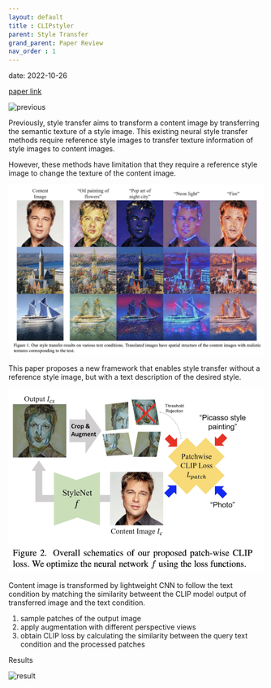 ```yaml
---
layout: default
title : CLIPstyler 
parent: Style Transfer
grand_parent: Paper Review
nav_order : 1
---
```

date: 2022-10-26

[paper link](https://arxiv.org/abs/2112.00374)

<img src="https://godatadriven.com/wp-content/images/how-to-style-transfer/style-transfer-example.jpg" alt="previous" style="max-width:100%;height:auto;" />

Previously, style transfer aims to transform a content image by transferring the semantic texture of a style image. This existing neural style transfer methods require reference style images to transfer texture information of style images to content images. 

However, these methods have limitation that they require a reference style image to change the texture of the content image. 

![intro](/docs/paper-review/images/clipstyler/intro.png)

This paper proposes a new framework that enables style transfer without a reference style image, but with a text description of the desired style. 

<img src="/docs/paper-review/images/clipstyler/architecture.png" alt="arch" style="zoom:67%;" />

Content image is transformed by lightweight CNN to follow the text condition by matching the similarity betweent the CLIP model output of transferred image and the text condition. 

1. sample patches of the output image 
2. apply augmentation with different perspective views
3. obtain CLIP loss by calculating the similarity between the query text condition and the processed patches



Results

![result](/docs/paper-review/images/clipstyler/result.png)